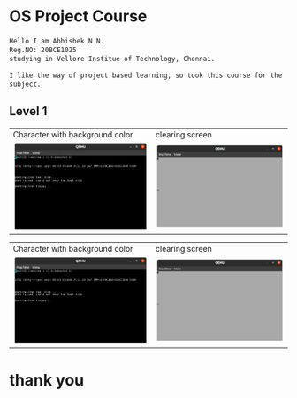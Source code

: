 <h1>OS Project Course</h1>
<p>

    Hello I am Abhishek N N.
    Reg.NO: 20BCE1025
    studying in Vellore Institue of Technology, Chennai.
</p>
<p>

    I like the way of project based learning, so took this course for the subject.

</p>


<h2>Level 1</h2>
<table>
    <tr>
        <td>Character with background color</td>
        <td>clearing screen</td>
    </tr>
    <tr>
        <td><img src="images\l1\1.png" width="380" /></td>
        <td><img src="images\l1\2.png" width="380" /></td>
    </tr>
</table>
<table>
    <tr>
        <td>Character with background color</td>
        <td>clearing screen</td>
    </tr>
    <tr>
        <td><img src="images\l1\1.png" width="380" /></td>
        <td><img src="images\l1\2.png" width="380" /></td>
    </tr>
</table>
<h1>thank you</h1>